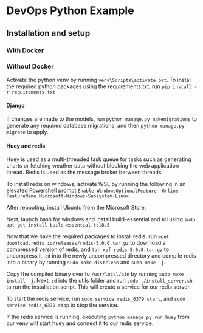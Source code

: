 # DevOps Python Example

## Installation and setup

### With Docker

### Without Docker

Activate the python venv by running `venv\Scripts\activate.bat`. To install the required python packages using the 
requirements.txt, run `pip install -r requirements.txt`

#### Django

If changes are made to the models, run `python manage.py makemigrations` to generate any required database migrations, and 
then `python manage.py migrate` to apply.

#### Huey and redis

Huey is used as a multi-threaded task queue for tasks such as generating charts or fetching weather data without blocking the 
web application thread. Redis is used as the message broker between threads.

To install redis on windows, activate WSL by running the following in an elevated Powershell prompt 
`Enable-WindowsOptionalFeature -Online -FeatureName Microsoft-Windows-Subsystem-Linux`

After rebooting, install Ubuntu from the Microsoft Store.

Next, launch bash for windows and install build-essential and tcl using `sudo apt-get install build-essential tcl8.5`

Now that we have the required packages to install redis, run `wget download.redis.io/releases/redis-5.0.0.tar.gz` to 
download a compressed version of redis, and `tar xzf redis-5.0.0.tar.gz` to uncompress it. `cd` into the newly uncompressed
directory and compile redis into a binary by running `sudo make distclean` and `sudo make -j`.

Copy the compiled binary over to `/usr/local/bin` by running `sudo make install -j`. Next, `cd` into the utils folder and
run `sudo ./install_server.sh` to run the installation script. This will create a service for our redis server.

To start the redis service, run `sudo service redis_6379 start`, and `sudo service redis_6379 stop` to stop the service.

If the redis service is running, executing `python manage.py run_huey` from our venv will start huey and connect it to our
redis service.


